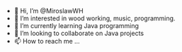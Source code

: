 - 👋 Hi, I’m @MiroslawWH
- 👀 I’m interested in wood working, music, programming.
- 🌱 I’m currently learning Java programming
- 💞️ I’m looking to collaborate on Java projects
- 📫 How to reach me ...

<!---
MiroslawWH/MiroslawWH is a ✨ special ✨ repository because its `README.md` (this file) appears on your GitHub profile.
You can click the Preview link to take a look at your changes.
--->
